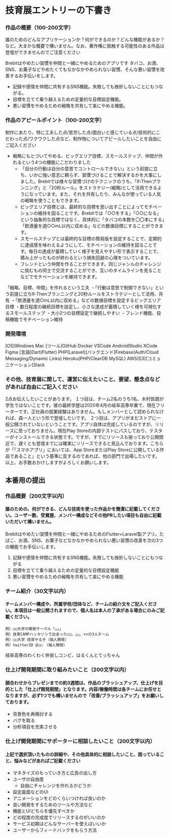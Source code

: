 # 技育展エントリーの下書き

### 作品の概要（100-200文字）
誰のためのどんなアプリケーションか？何ができるのか？どんな機能があるか？など。大まかな概要で構いません。なお、著作権に抵触する可能性のある作品は登壇ができませんのでご注意ください

Brebitはやめたい習慣を仲間と一緒にやめるためのアプリです
タバコ、お酒、SNS、お菓子などやめたくてもなかなかやめられない習慣、そんな悪い習慣を改善するお手伝いをします。
- 記録や感情を仲間に共有するSNS機能。失敗しても挫折しないことにもつながる。
- 目標を立てて乗り越えるための定量的な目標設定機能。
- 悪い習慣をやめるための戦略を共有して楽にやめる機能。

### 作品のアピールポイント（100-200文字）
制作にあたり、特に工夫した点/苦労した点/面白いと感じている点/技術的にこだわった点/ワクワクした点など、制作物についてアピールしたいことを自由にご記入ください

- 戦略にもとづいてやめる、ビッグエリア目標、スモールステップ、仲間が作れるという4つの機能にこだわりました
  - 「自分の行動は自分の意思でコントロールできない」という前提に立ち、いかに強い意志に頼らず、習慣づけることで解決するかを大事にしました。Brebitでは様々な習慣づけのテクニックのうち、「If-Thenプランニング」と「20秒ルール」をストラテジー(戦略)として活用できるようになっています。また、それを共有したり、みんなが使っている人気の戦略を使うこともできます。
  - ビッグエリア目標とは、最終的な目標を思い出すことによってモチベーションの維持を図ることです。Brebitでは「○○をする」「○○になる」という抽象的な目標ではなく、具体的に「タバコの本数を〇〇本にする」「飲酒量を週○○mL以内に収める」などの数値目標にすることができます。
  - スモールステップとは最終的な目標の簡易版を設定することで、定期的に達成感を味わえるようにして、モチベーションの維持を図ることです。毎日の達成が蓄積していく様子を見えやすい形で表示することで、積み上がったものが終わるという損失回避の心理をついています。
  - フレンドという仲間を作ることができます。同じジャンルのチャレンジに挑むもの同士で交流することができ、互いのタイムラインを見ることなどでモチベーションを維持できます。

「戦略、目標、仲間」を作れるという工夫
・「行動は意思で制御できない」という前提に立ちIf-Thenプランニングと20秒ルールをストラテジーとして活用、共有
・「飲酒量を週○mL以内に収める」などの数値目標を設定するビッグエリア目標
・数日程度の継続目標を設定し、小さな達成が蓄積していく様を可視化するスモールステップ
・大小2つの目標設定で継続しやすい
・フレンド機能、投稿機能でモチベーション維持

### 開発環境

[OS]Windows Mac [ツール]GitHub Docker VSCode AndroidStudio XCode Figma [言語]Dart(Flutter) PHP(Laravel)[バックエンド]Firebase(Auth/Cloud Messaging/Dynamic Links) Heroku(PHP/ClearDB MySQL) AWS(S3)[コミュニケーション]Slack

### その他、技育展に関して、運営に伝えたいこと、要望、懸念点などがあれば自由にご記入ください

2点お伝えしたいことがあります。
１つ目は、チーム2名のうち1名、木村哲朗が学生ではないことです。彼の最終学歴は2020年4月の岐阜高専卒業で、現在フリーターです。正社員の就業経験はありません。もしメンバーとして認められなければ、森一人という形で登壇したいです。
２つ目は、アプリがまだストアに一般公開されていないということです。アプリ自体は完成しているのですが、リリースに至っておりません。現在Play Storeの内部テストにパスしており、テスターがインストールできる状態です。ですが、すでにリソースも揃っており公開間近で、遅くとも登壇までには確実にリリースできると見込んでおります。こちらが「「スマホアプリ」においては、App StoreまたはPlay Storeに公開している作品であること」という基準に反するのであれば、他の部門で出場したいです。
以上、お手数おかけしますがよろしくお願いします。

## 本番用の提出

### 作品概要（200文字以内）
#### 誰のための、何ができる、どんな技術を使った作品かを簡潔に記載してください。ユーザー数、受賞歴、メンバー構成などその他PRしたい項目も自由に記載いただいて構いません。

Brebitはやめたい習慣を仲間と一緒にやめるためのFlutter+Laravel製アプリ。たばこ、お酒、SNS、お菓子などなかなかやめられない悪い習慣の改善を次の3つの機能でお手伝いします。
1. 記録や感情を仲間に共有するSNS機能。失敗しても挫折しないことにもつながる
2. 目標を立てて乗り越えるための定量的な目標設定機能
3. 悪い習慣をやめるための戦略を共有して楽にやめる機能

### チーム紹介（30文字以内）
#### チームメンバー構成や、所属学校/団体など、チームの紹介文をご記入ください。本項目は一般公開されますので、個人名は本人の了承がある場合にのみご記載ください。

```
例）◯◯大学の開発サークル「△△」
例）技育CAMPハッカソンで出会った◯◯、△△、××の3人チーム
例）◯◯大学 技育やる子（個人開発）
例）twitterID @◯◯ （個人開発）
```

<!-- 岐阜高専が生んだ次世代を担う超新星のご両人、木村と森 -->
岐阜高専のわくわく仲良しコンビ、はるくんとてっちゃん

### 仕上げ開発期間に取り組みたいこと（200文字以内）
#### 顔合わせからプレゼンまでの約3週間は、作品のブラッシュアップ、仕上げを目的とした「仕上げ開発期間」となります。内容/稼働時間は各チームにお任せとなりますが、必ず1つでも構いませんので「改善/ブラッシュアップ」をお願いしております。

<!-- - アプリをiOS/Androidストアで一般公開する -->
- 背景色を再検討する
- バグを取る
- 分析項目を充実させる

### 仕上げ開発期間にサポーターに相談したいこと（200文字以内）
#### 上記で選択頂いたものの詳細や、その他具体的に相談したいこと、困っていること、悩みなどがあればご記載ください

- マネタイズのもっていき方と広告の出し方
- ユーザの自由度
  - 自由にチャレンジを作れるかどうか
- 設定画面などのUI
- アニメーションをどのくらいつければ良いのか
- 良い開発をするためのツールや方法など
- 機能とUIどちらを優先すべきか
- どの程度の完成度でリリースするのがいいのか
- サービス初期はどんなサーバーを使えばいいか
- ユーザーからフィードバックをもらう方法
